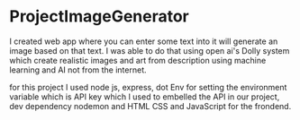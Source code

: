 # ProjectImageGenerator

I created web app where you can enter some text into it will generate an image based on that text. I was
able to do that using open ai's Dolly system which create realistic images and art from description using machine learning and AI not from the internet.


for this project I used node js, express, dot Env for setting the environment variable which is API key which I used to embelled the API in our project, 
dev dependency nodemon and HTML CSS and JavaScript for the frondend.
